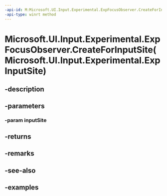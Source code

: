 ```yaml
---
-api-id: M:Microsoft.UI.Input.Experimental.ExpFocusObserver.CreateForInputSite(Microsoft.UI.Input.Experimental.ExpInputSite)
-api-type: winrt method
---
```


# Microsoft.UI.Input.Experimental.ExpFocusObserver.CreateForInputSite(Microsoft.UI.Input.Experimental.ExpInputSite)

<!--
public static Microsoft.UI.Input.Experimental.ExpFocusObserver CreateForInputSite (Microsoft.UI.Input.Experimental.ExpInputSite inputSite);
-->


## -description

## -parameters

### -param inputSite

## -returns

## -remarks

## -see-also

## -examples


